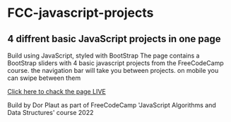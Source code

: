 # FCC-javascript-projects
## 4 diffrent basic JavaScript projects in one page
Build using JavaScript, styled with BootStrap
The page contains a BootStrap sliders with 4 basic javascript projects from the FreeCodeCamp course. the navigation bar will take you between projects. on mobile you can swipe between them

[Click here to chack the page LIVE](https://dorplaut.github.io/portfolio/FCC%20javascript%20projects/index.html)

Build by Dor Plaut as part of FreeCodeCamp 'JavaScript Algorithms and Data Structures' course 2022
 
